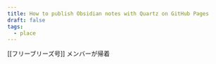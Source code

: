 ```yaml
---
title: How to publish Obsidian notes with Quartz on GitHub Pages
draft: false
tags:
  - place
---
```

[[フリーブリーズ号]] メンバーが帰着